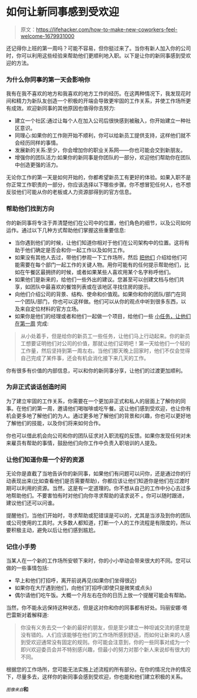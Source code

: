 # 如何让新同事感到受欢迎

> 原文：<https://lifehacker.com/how-to-make-new-coworkers-feel-welcome-1679931000>

还记得你上班的第一周吗？可能不容易，但你挺过来了。当你有新人加入你的公司时，你可以利用这些经验来帮助他们更顺利地入职。以下是让你的新同事感到受欢迎的方法。



### 为什么你同事的第一天会影响你

我有在我不喜欢的地方和我喜欢的地方工作的经历。在这两种情况下，我发现花时间和精力为新队友创造一个积极的开端会导致更牢固的工作关系，并使工作场所更有成效。欢迎新同事的其他原因也值得你去努力:

*   建立一个社区:通过让每个人在加入公司后很快感到被融入，你开始建立一种社区意识。
*   同理心:如果你的工作刚开始不顺利，你可以给新员工提供支持，这样他们就不会经历同样的事情。
*   发展新的关系:至少，你会增加你的职业关系网——你也可能会交到新朋友。
*   增强你的团队活力:如果你的新同事是你团队的一部分，欢迎他们帮助你在团队中创造更强的活力。

无论你工作的第一天是如何开始的，你都希望新员工有更好的体验。如果入职不是你正常工作职责的一部分，你应该选择以下哪些步骤。你不想冒犯任何人，也不想反驳他们可能从你的老板或人力资源部得到的官方信息。

### 帮助他们找到方向

你的新同事将专注于弄清楚他们在公司中的位置，他们角色的细节，以及公司如何运作。通过以下几种方式帮助他们掌握这些重要信息:

*   当你遇到他们的时候，让他们知道你相对于他们在公司架构中的位置。这将有助于他们确定是否会和你一起工作以及如何工作。
*   如果没有其他人去过，带他们参观一下工作场所，然后 [把他们](http://lifehacker.com/why-making-introductions-is-your-best-networking-tool-1557532631) 介绍给他们可能需要在每个部门一起工作的关键人物。用你可能有的任何提示帮助他们，比如在午餐区最拥挤的时候，或者如果某些人喜欢用某个名字称呼他们。
*   如果他们是新来的，给他们一些外出的建议。您甚至可以创建文档与他们共享，如团队中最喜欢的餐馆列表或在该地区寻找住房的提示。
*   向他们介绍公司的背景、结构、使命和价值观。如果你和你的团队/部门在同一个团队/部门，你也可以这样做。他们可以从你的观点中听到很多东西，以及来自定位材料的官方立场。
*   如果你是他们的经理或者和他们一起做一个项目，给他们一些 [小任务，让他们在第一周](http://www.urbanbound.com/make-a-new-hire-feel-welcome-in-ten-ways) 完成:

> 从小处着手，但是给你的新员工一些任务，让他们马上行动起来。你的新员工想要证明他们对公司的价值，那就让他们证明吧！第一天给他们一个轻的工作量，然后坚持到第一周左右。当他们那天晚上回家时，他们不仅会觉得自己完成了某件事，还会有机会消化接下来几天的工作。

你有很多有价值的内部信息，可以和你的新同事分享，让他们的过渡更加顺利。

### 为非正式谈话创造时间

为了建立牢固的工作关系，你需要在一个更加非正式和私人的层面上了解你的同事。在他们的第一周，邀请他们喝咖啡或吃午餐。这让他们感到受欢迎，也让你有机会更多地了解他们的为人。通过更多地了解他们的背景和兴趣，你也可以更好地了解他们的技能，以及你们将来如何合作。

你也可以借此机会向公司和你的团队征求对入职流程的反馈。如果你发现任何对未来雇员有帮助的事情，鼓励他们向你工作中负责入职培训的人提及。

### 让他们知道你是一个好的资源

无论你是直截了当地告诉你的新同事，如果他们有问题可以问你，还是通过你的行动表现出来(比如查看他们是否需要帮助)，你都应该让他们知道你是他们在过渡时期可以利用的资源。当然，这是有一定道理的。你不想从自己的工作中分心去过多地帮助他们。不要害怕有时对他们向你寻求帮助的请求说不 。你可以随时跟进，建议他们还可以问谁。

提醒他们，当他们开始时，寻求帮助或犯错误是可以的，尤其是当涉及到你的团队或公司使用的工具时。大多数人都知道，打断一个人的工作流程是有限度的，所以要积极主动，避免以后让他们感到尴尬。

### 记住小手势

当某人在一个新的工作场所安顿下来时，你的小小举动会带来很大的不同。您可以做的一些事情包括:

*   早上和他们打招呼，离开前说再见(如果你们坐得很近)
*   如果你在大厅遇到他们，向他们打招呼(即使只是微笑或点头)
*   偶尔请他们吃午饭。大概一个月左右在你的日历上放一个提醒可能会有帮助。

当然，你不能永远保持这种状态，但是这对你和你的同事都有好处。玛丽安娜·塔巴雷斯对着解释道:

> 你没有义务去交一个新的最好的朋友，但是至少建立一种坦诚交流的感觉是没有错的。人们应该能够在他们的工作场所感到舒适，而如何让新来的人感到受欢迎通常没有固定的规则。你可能会注意到，你的一些同事对成为一个即兴欢迎委员会并不特别感兴趣，但最小的努力对那个新人来说却有很大的不同。

根据您的工作场所，您可能无法实施上述流程的所有部分。在你的情况允许的情况下，尽量多去，这样你的新同事会感到受欢迎，你也能和他们建立积极的关系。

<small>*图像来自*</small><small></small>**和**